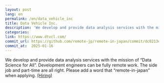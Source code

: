 ```yaml
---
layout: post
lang: en
permalink: /en/data_vehicle_inc
title: Data Vehicle Inc.
description: 'We develop and provide data analysis services with the mission of “Data Science for All”. Development engineers can be fully remote work. The side job and part-time are all right. Please add a word that “remote-in-japan” when applying. (Hiring)'
categories: 
link: https://www.dtvcl.com/
commit_url: https://github.com/remote-jp/remote-in-japan/commit/dc0213e5d3bf547e1dd7b4da3b612a689016ef3e
commit_at:  2025-01-16
---
```


<p>We develop and provide data analysis services with the mission of “Data Science for All”. Development engineers can be fully remote work. The side job and part-time are all right. Please add a word that “remote-in-japan” when applying. <a href="https://www.dtvcl.com/recruitment/">(Hiring)</a></p>

